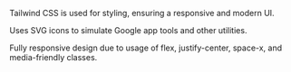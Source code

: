 Tailwind CSS is used for styling, ensuring a responsive and modern UI.

Uses SVG icons to simulate Google app tools and other utilities.

Fully responsive design due to usage of flex, justify-center, space-x, and media-friendly classes.

